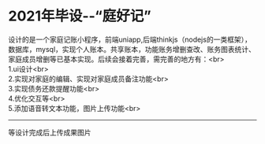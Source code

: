 2021年毕设--“庭好记”
===========================

设计的是一个家庭记账小程序，前端uniapp,后端thinkjs（nodejs的一类框架），数据库，mysql，实现个人账本。共享账本，功能账务增删查改、账务图表统计、家庭成员增删等已基本实现。后续会接着完善，需完善的地方有：\<br>  
1.ui设计\<br>  
2.实现对家庭的编辑、实现对家庭成员备注功能\<br>  
3.实现债务还款提醒功能\<br>  
4.优化交互等\<br>  
5.添加语音转文本功能，图片上传功能\<br>  

-------------------------------------------
等设计完成后上传成果图片

